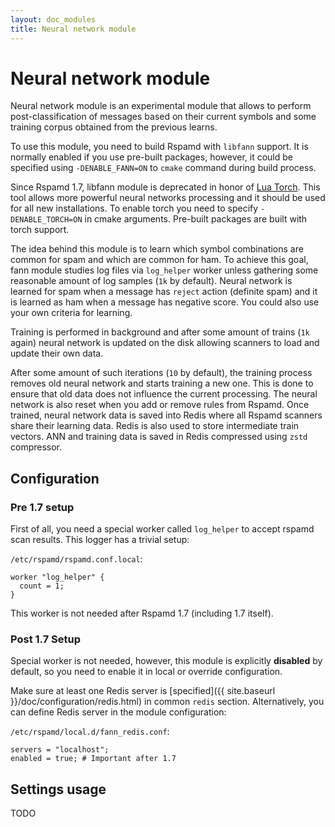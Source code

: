 ```yaml
---
layout: doc_modules
title: Neural network module
---
```


# Neural network module

Neural network module is an experimental module that allows to perform post-classification of messages based on their current symbols and some training corpus obtained from the previous learns.

To use this module, you need to build Rspamd with `libfann` support. It is normally enabled if you use pre-built packages, however, it could be specified using `-DENABLE_FANN=ON` to `cmake` command during build process.

Since Rspamd 1.7, libfann module is deprecated in honor of [Lua Torch](https://torch.ch). This tool allows more powerful neural networks processing and it should be used for all new installations. To enable torch you need to specify `-DENABLE_TORCH=ON` in cmake arguments. Pre-built packages are built with torch support.

The idea behind this module is to learn which symbol combinations are common for spam and which are common for ham. To achieve this goal, fann module studies log files via `log_helper` worker unless gathering some reasonable amount of log samples (`1k` by default). Neural network is learned for spam when a message has `reject` action (definite spam) and it is learned as ham when a message has negative score. You could also use your own criteria for learning.

Training is performed in background and after some amount of trains (`1k` again) neural network is updated on the disk allowing scanners to load and update their own data.

After some amount of such iterations (`10` by default), the training process removes old neural network and starts training a new one. This is done to ensure that old data does not influence the current processing. The neural network is also reset when you add or remove rules from Rspamd. Once trained, neural network data is saved into Redis where all Rspamd scanners share their learning data. Redis is also used to store intermediate train vectors. ANN and training data is saved in Redis compressed using `zstd` compressor.

## Configuration

### Pre 1.7 setup
First of all, you need a special worker called `log_helper` to accept rspamd scan results. This logger has a trivial setup:

`/etc/rspamd/rspamd.conf.local`:

~~~ucl
worker "log_helper" {
  count = 1;
}
~~~

This worker is not needed after Rspamd 1.7 (including 1.7 itself).

### Post 1.7 Setup

Special worker is not needed, however, this module is explicitly **disabled** by default, so you need to enable it in local or override configuration.

Make sure at least one Redis server is [specified]({{ site.baseurl }}/doc/configuration/redis.html) in common `redis` section. Alternatively, you can define Redis server in the module configuration:

`/etc/rspamd/local.d/fann_redis.conf`:

~~~ucl
servers = "localhost";
enabled = true; # Important after 1.7
~~~

## Settings usage

TODO
